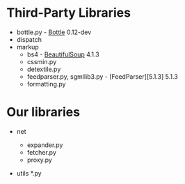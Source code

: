 # Third-Party Libraries

* bottle.py - [Bottle][b] 0.12-dev
* dispatch
* markup
    * bs4 - [BeautifulSoup][bs] 4.1.3
    * cssmin.py
    * detextile.py
    * feedparser.py, sgmllib3.py - [FeedParser][5.1.3] 5.1.3
    * formatting.py

# Our libraries

* net
    * expander.py
    * fetcher.py
    * proxy.py
    
* utils
    *.py

[b]: http://bottlepy.org
[bs]: http://www.crummy.com/software/BeautifulSoup/
[fp]: http://pypi.python.org/pypi/feedparser/
